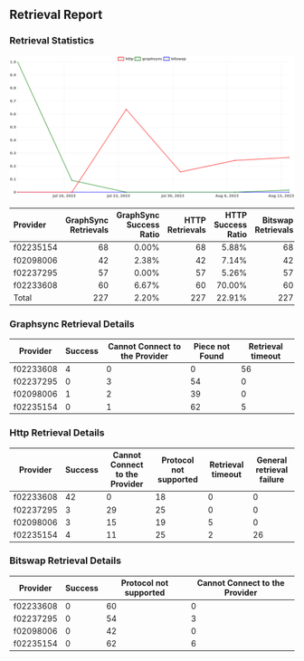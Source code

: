 ## Retrieval Report
### Retrieval Statistics
<img src="https://raw.githubusercontent.com/data-preservation-programs/filplus-checker-assets/main/filecoin-project/filecoin-plus-large-datasets/issues/1517/1692540781419.png"/>

| Provider  | GraphSync Retrievals | GraphSync Success Ratio | HTTP Retrievals | HTTP Success Ratio | Bitswap Retrievals | Bitswap Success Ratio |
| :-------- | -------------------: | ----------------------: | --------------: | -----------------: | -----------------: | --------------------: |
| f02235154 |                   68 |                   0.00% |              68 |              5.88% |                 68 |                 0.00% |
| f02098006 |                   42 |                   2.38% |              42 |              7.14% |                 42 |                 0.00% |
| f02237295 |                   57 |                   0.00% |              57 |              5.26% |                 57 |                 0.00% |
| f02233608 |                   60 |                   6.67% |              60 |             70.00% |                 60 |                 0.00% |
| Total     |                  227 |                   2.20% |             227 |             22.91% |                227 |                 0.00% |

### Graphsync Retrieval Details
| Provider  | Success | Cannot Connect to the Provider | Piece not Found | Retrieval timeout |
| --------- | ------- | ------------------------------ | --------------- | ----------------- |
| f02233608 | 4       | 0                              | 0               | 56                |
| f02237295 | 0       | 3                              | 54              | 0                 |
| f02098006 | 1       | 2                              | 39              | 0                 |
| f02235154 | 0       | 1                              | 62              | 5                 |

### Http Retrieval Details
| Provider  | Success | Cannot Connect to the Provider | Protocol not supported | Retrieval timeout | General retrieval failure |
| --------- | ------- | ------------------------------ | ---------------------- | ----------------- | ------------------------- |
| f02233608 | 42      | 0                              | 18                     | 0                 | 0                         |
| f02237295 | 3       | 29                             | 25                     | 0                 | 0                         |
| f02098006 | 3       | 15                             | 19                     | 5                 | 0                         |
| f02235154 | 4       | 11                             | 25                     | 2                 | 26                        |

### Bitswap Retrieval Details
| Provider  | Success | Protocol not supported | Cannot Connect to the Provider |
| --------- | ------- | ---------------------- | ------------------------------ |
| f02233608 | 0       | 60                     | 0                              |
| f02237295 | 0       | 54                     | 3                              |
| f02098006 | 0       | 42                     | 0                              |
| f02235154 | 0       | 62                     | 6                              |
